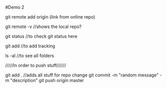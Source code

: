 #Demo 2

git remote add origin (link from online repo)

git remote -v //shows the local repo?

git status //to check git status here

git add //to add tracking

ls -al //to see all folders

/////In order to push stuff//////

git add . //adds all stuff for repo change
git commit -m "random message" -m "description"
git push origin master